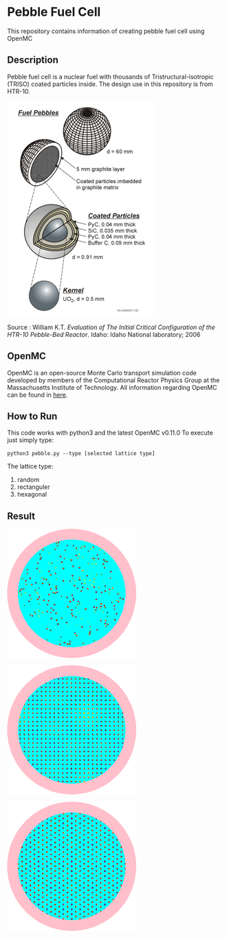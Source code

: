 # Pebble Fuel Cell
This repository contains information of creating pebble fuel cell using OpenMC

## Description
Pebble fuel cell is a nuclear fuel with thousands of Tristructural-isotropic (TRISO) coated particles inside. The design use in this repository is from HTR-10.

![Illustration of fuel pebble and TRISO coated particles](https://github.com/kristinazhang/pebble/blob/master/pebbledescription.png?raw=true)

Source : William K.T. *Evaluation of The Initial Critical Configuration of the HTR-10 Pebble-Bed Reactor*. Idaho: Idaho National laboratory; 2006


## OpenMC
OpenMC is an open-source Monte Carlo transport simulation code developed by members of the Computational Reactor Physics Group at the Massachusetts Institute of Technology.
All information regarding OpenMC can be found in [here](https://github.com/openmc-dev/openmc/tree/7a4c5b47342b175b3f113c6a6e28db10e0bc8ae7).

## How to Run
This code works with python3 and the latest OpenMC v0.11.0
To execute just simply type:
```
python3 pebble.py --type [selected lattice type]
```
The lattice type:
  1. random
  2. rectanguler
  3. hexagonal


## Result

![Random](https://github.com/kristinazhang/pebble/blob/master/PEBBLE_xy_random.png?raw=true)

![Rectanguler](https://github.com/kristinazhang/pebble/blob/master/PEBBLE_xy_rectanguler.png?raw=true)

![Hexagonal](https://github.com/kristinazhang/pebble/blob/master/PEBBLE_xy_hexagonal.png?raw=true)
